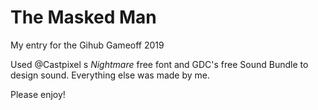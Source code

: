 # The Masked Man

My entry for the Gihub Gameoff 2019

Used @Castpixel s *Nightmare* free font and GDC's free Sound Bundle to design sound. Everything else was made by me.

Please enjoy!


